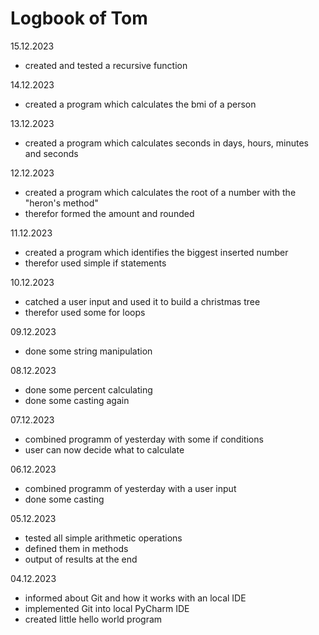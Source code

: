 # Logbook of Tom

15.12.2023
- created and tested a recursive function

14.12.2023
- created a program which calculates the bmi of a person

13.12.2023
- created a program which calculates seconds in days, hours, minutes and seconds

12.12.2023
- created a program which calculates the root of a number with the "heron's method"
- therefor formed the amount and rounded

11.12.2023
- created a program which identifies the biggest inserted number
- therefor used simple if statements

10.12.2023
- catched a user input and used it to build a christmas tree
- therefor used some for loops

09.12.2023
- done some string manipulation

08.12.2023
- done some percent calculating
- done some casting again

07.12.2023
- combined programm of yesterday with some if conditions
- user can now decide what to calculate

06.12.2023
- combined programm of yesterday with a user input
- done some casting

05.12.2023
- tested all simple arithmetic operations
- defined them in methods
- output of results at the end

04.12.2023
- informed about Git and how it works with an local IDE
- implemented Git into local PyCharm IDE
- created little hello world program